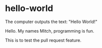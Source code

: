 # hello-world
The computer outputs the text: "Hello World!"

Hello. My names Mitch, programming is fun.

This is to test the pull request feature.
